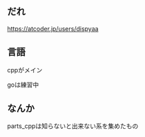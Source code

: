 ## だれ

https://atcoder.jp/users/dispyaa


## 言語

cppがメイン

goは練習中

## なんか

parts_cppは知らないと出来ない系を集めたもの
